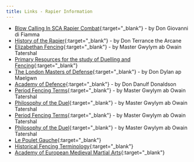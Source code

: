 ```yaml
---
title: Links - Rapier Information
---
```


* [Blow Calling In SCA Rapier Combat](http://www.geocities.com/Area51/8370/wounds.html){:target="_blank"} - by Don Giovanni di Fiamma
* [History of the Rapier](http://www.unm.edu/~shrike/rapier/histrap.html){:target="_blank"} - by Don Terrance the Arcane
* [Elizabethan Fencing](http://jan.ucc.nau.edu/~wew/fencing.html){:target="_blank"} - by Master Gwylym ab Owain Tatershal
* [Primary Resources for the study of Duelling and Fencing](http://www.transarc.com/afs/transarc.com/public/groff/html/sca/fencing/online.html){:target="_blank"}
* [The London Masters of Defense](http://www.iceweasel.org/lmod.html){:target="_blank"} - by Don Dylan ap Maelgwn
* [Academy of Defence](http://www.musketeer.org){:target="_blank"} - by Don Danulf Donaldson
* [Period Fencing Terms](http://jan.ucc.nau.edu/~wew/fencing/terms.html){:target="_blank"} - by Master Gwylym ab Owain Tatershal
* [Philosophy of the Duel](http://jan.ucc.nau.edu/~wew/fencing/philosophy.html){:target="_blank"} - by Master Gwylym ab Owain Tatershal
* [Period Fencing Terms](http://jan.ucc.nau.edu/~wew/fencing/terms.html){:target="_blank"} - by Master Gwylym ab Owain Tatershal
* [Philosophy of the Duel](http://jan.ucc.nau.edu/~wew/fencing/philosophy.html){:target="_blank"} - by Master Gwylym ab Owain Tatershal
* [Le Poulet Gauche](http://www.lepg.org){:target="_blank"}
* [Historical Fencing Terminology](http://www.thearma.org/terms.htm){:target="_blank"}
* [Academy of European Medieval Martial Arts](http://www.aemma.org/){:target="_blank"}
